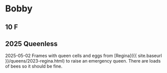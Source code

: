 # Bobby

## 10 F

## 2025 Queenless



2025-05-02 Frames with queen cells and eggs from [Regina]({{ site.baseurl }}/queens/2023-regina.html) to raise an emergency queen.  There are loads of bees so it should be fine.

